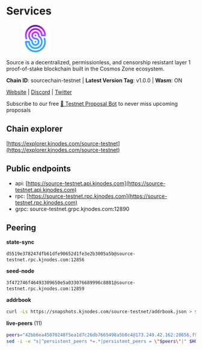 # Services

<figure><img src="https://raw.githubusercontent.com/kj89/cosmos-images/main/logos/source.png" alt=""><figcaption></figcaption></figure>

Source is a decentralized, permissionless, and censorship resistant layer 1 proof-of-stake blockchain built in the Cosmos Zone ecosystem.

**Chain ID**: sourcechain-testnet | **Latest Version Tag**: v1.0.0 | **Wasm**: ON

[Website](https://www.sourceprotocol.io) | [Discord](https://discord.io/SourceProtocol) | [Twitter](https://www.twitter.com/sourceprotocol_)



Subscribe to our free [🤖 Testnet Proposal Bot](https://t.me/kjnodes_testnet_proposal_bot) to never miss upcoming proposals


## Chain explorer
[https://explorer.kjnodes.com/source-testnet](https://explorer.kjnodes.com/source-testnet)

## Public endpoints

* api: [https://source-testnet.api.kjnodes.com](https://source-testnet.api.kjnodes.com)
* rpc: [https://source-testnet.rpc.kjnodes.com](https://source-testnet.rpc.kjnodes.com)
* grpc: source-testnet.grpc.kjnodes.com:12890

## Peering

**state-sync**

```text
d5519e378247dfb61dfe90652d1fe3e2b3005a5b@source-testnet.rpc.kjnodes.com:12856
```

**seed-node**

```text
3f472746f46493309650e5a033076689996c8881@source-testnet.rpc.kjnodes.com:12859
```

**addrbook**
```bash
curl -Ls https://snapshots.kjnodes.com/source-testnet/addrbook.json > $HOME/.source/config/addrbook.json
```

**live-peers** (11)
```bash
peers="42bb6ea45070248f5ea1d7c26db7665498a5b8c4@173.249.42.162:28656,f9c66449320c103f6c33b10f5926b20732a3bd10@194.60.201.69:26656,05dbcd1bb0563107c5eeb98a8da9d6cd9197bfcd@65.21.129.95:21756,08e5694cbc077e361cc2e9daa7f91aa67797c92e@65.109.85.170:34656,d5519e378247dfb61dfe90652d1fe3e2b3005a5b@65.109.68.190:12856,2b2f270bd3bd1d518d87ca057597348cd8582698@109.123.252.3:26656,03d324b03078e3bd38c7c7550988362d11106ce4@135.181.198.246:26656,1c29673dc1fb273bffc55808a6118a61a08df830@65.108.151.10:26656,c11b85deb59574812a7e6b9d6181df36bef15d2f@65.108.105.48:27656,a9e8376ba9309bdcf5d6ed00e8960d70a03bb3f2@213.202.218.28:26656,6aba831746663a3f1b4fbeb30f836ef442ec02da@46.17.250.108:46656"
sed -i -e "s|^persistent_peers *=.*|persistent_peers = \"$peers\"|" $HOME/.source/config/config.toml
```
